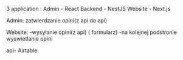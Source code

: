 3 application :
Admin - React
Backend - NestJS
Website - Next.js

Admin: zatwierdzanie opini(z api do api)

Website: 
-wysyłanie opini(z api) ( formularz)
-na kolejnej podstronie wyswietlanie opini


api- Airtable